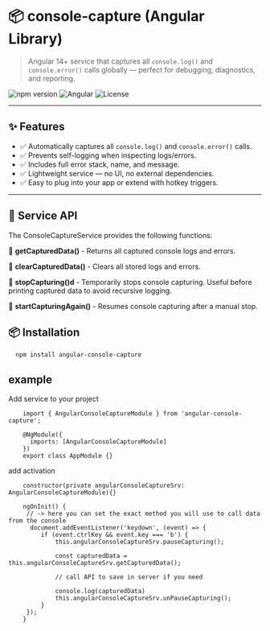 # 📦 console-capture (Angular Library)

> Angular 14+ service that captures all `console.log()` and `console.error()` calls globally — perfect for debugging, diagnostics, and reporting.

![npm version](https://img.shields.io/npm/v/console-capture)
![Angular](https://img.shields.io/badge/angular-14+-dd0031)
![License](https://img.shields.io/npm/l/console-capture)

---

## ✨ Features

- ✅ Automatically captures all `console.log()` and `console.error()` calls.
- ✅ Prevents self-logging when inspecting logs/errors.
- ✅ Includes full error stack, name, and message.
- ✅ Lightweight service — no UI, no external dependencies.
- ✅ Easy to plug into your app or extend with hotkey triggers.

---

## 🧠 Service API
The ConsoleCaptureService provides the following functions:

🔹 **getCapturedData()** - 
Returns all captured console logs and errors.

🔹 **clearCapturedData()** - 
Clears all stored logs and errors.

🔹 **stopCapturing()d** - 
Temporarily stops console capturing.
Useful before printing captured data to avoid recursive logging.

🔹 **startCapturingAgain()** - 
Resumes console capturing after a manual stop.


## 📦 Installation

      npm install angular-console-capture


## example

Add service to your project

        import { AngularConsoleCaptureModule } from 'angular-console-capture';
        
        @NgModule({
          imports: [AngularConsoleCaptureModule]
        })
        export class AppModule {}

add activation
      
        constructor(private angularConsoleCaptureSrv: AngularConsoleCaptureModule){}
      
        ngOnInit() {
         // -> here you can set the exact method you will use to call data from the console
          document.addEventListener('keydown', (event) => {
             if (event.ctrlKey && event.key === 'b') { 
                 this.angularConsoleCaptureSrv.pauseCapturing();
      
                 const capturedData = this.angularConsoleCaptureSrv.getCapturedData();
                 
                 // call API to save in server if you need
                 
                 console.log(capturedData)
                 this.angularConsoleCaptureSrv.unPauseCapturing();
             }
         });
        }
